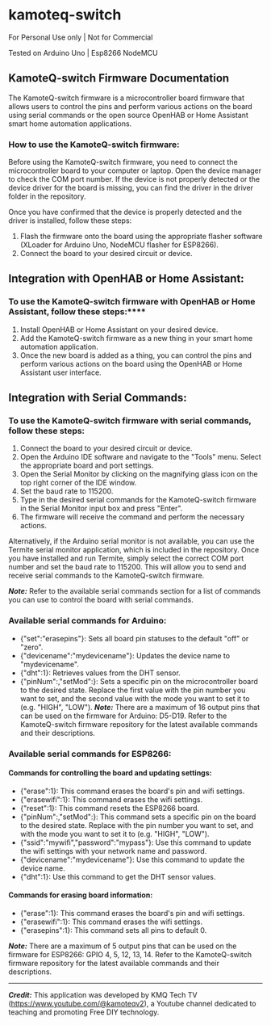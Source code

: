 # kamoteq-switch
For Personal Use only | Not for Commercial

Tested on Arduino Uno | Esp8266 NodeMCU

## KamoteQ-switch Firmware Documentation
The KamoteQ-switch firmware is a microcontroller board firmware that allows users to control the pins and perform various actions on the board using serial commands or the open source OpenHAB or Home Assistant smart home automation applications.

### How to use the KamoteQ-switch firmware:
Before using the KamoteQ-switch firmware, you need to connect the microcontroller board to your computer or laptop. Open the device manager to check the COM port number. If the device is not properly detected or the device driver for the board is missing, you can find the driver in the driver folder in the repository.

Once you have confirmed that the device is properly detected and the driver is installed, follow these steps:

1. Flash the firmware onto the board using the appropriate flasher software (XLoader for Arduino Uno, NodeMCU flasher for ESP8266).
2. Connect the board to your desired circuit or device. <click here for complete instruction>

## Integration with OpenHAB or Home Assistant:
### To use the KamoteQ-switch firmware with OpenHAB or Home Assistant, follow these steps:****

1. Install OpenHAB or Home Assistant on your desired device.
2. Add the KamoteQ-switch firmware as a new thing in your smart home automation application.
3. Once the new board is added as a thing, you can control the pins and perform various actions on the board using the OpenHAB or Home Assistant user interface. <click here for complete instruction>

## Integration with Serial Commands:
### To use the KamoteQ-switch firmware with serial commands, follow these steps:

1. Connect the board to your desired circuit or device.
2. Open the Arduino IDE software and navigate to the "Tools" menu. Select the appropriate board and port settings.
3. Open the Serial Monitor by clicking on the magnifying glass icon on the top right corner of the IDE window.
4. Set the baud rate to 115200.
5. Type in the desired serial commands for the KamoteQ-switch firmware in the Serial Monitor input box and press "Enter".
6. The firmware will receive the command and perform the necessary actions.
  
Alternatively, if the Arduino serial monitor is not available, you can use the Termite serial monitor application, which is included in the repository. Once you have installed and run Termite, simply select the correct COM port number and set the baud rate to 115200. This will allow you to send and receive serial commands to the KamoteQ-switch firmware.

***Note:*** Refer to the available serial commands section for a list of commands you can use to control the board with serial commands.


### Available serial commands for Arduino:

- {"set":"erasepins"}: Sets all board pin statuses to the default "off" or "zero".
- {"devicename":"mydevicename"}: Updates the device name to "mydevicename".
- {"dht":1}: Retrieves values from the DHT sensor.
- {"pinNum":,"setMod":}: Sets a specific pin on the microcontroller board to the desired state. Replace the first value with the pin number you want to set, and the second value with the mode you want to set it to (e.g. "HIGH", "LOW").
***Note:*** There are a maximum of 16 output pins that can be used on the firmware for Arduino: D5-D19. Refer to the KamoteQ-switch firmware repository for the latest available commands and their descriptions.

### Available serial commands for ESP8266:

#### Commands for controlling the board and updating settings:
- {"erase":1}: This command erases the board's pin and wifi settings.
- {"erasewifi":1}: This command erases the wifi settings.
- {"reset":1}: This command resets the ESP8266 board.
- {"pinNum":,"setMod":}: This command sets a specific pin on the board to the desired state. Replace with the pin number you want to set, and with the mode you want to set it to (e.g. "HIGH", "LOW").
- {"ssid":"mywifi","password":"mypass"}: Use this command to update the wifi settings with your network name and password.
- {"devicename":"mydevicename"}: Use this command to update the device name.
- {"dht":1}: Use this command to get the DHT sensor values.
#### Commands for erasing board information:
- {"erase":1}: This command erases the board's pin and wifi settings.
- {"erasewifi":1}: This command erases the wifi settings.
- {"erasepins":1}: This command sets all pins to default 0.

***Note:*** There are a maximum of 5 output pins that can be used on the firmware for ESP8266: GPIO 4, 5, 12, 13, 14. Refer to the KamoteQ-switch firmware repository for the latest available commands and their descriptions.
  
-------

***Credit:*** This application was developed by KMQ Tech TV (https://www.youtube.com/@kamoteqv2), a Youtube channel dedicated to teaching and promoting Free DIY technology.
